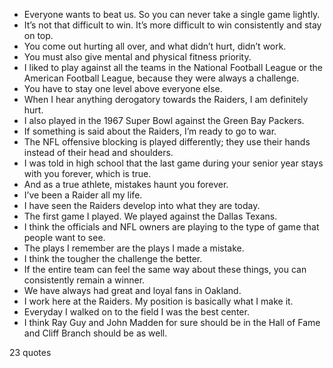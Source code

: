  - Everyone wants to beat us. So you can never take a single game lightly.
 - It’s not that difficult to win. It’s more difficult to win consistently and stay on top.
 - You come out hurting all over, and what didn’t hurt, didn’t work.
 - You must also give mental and physical fitness priority.
 - I liked to play against all the teams in the National Football League or the American Football League, because they were always a challenge.
 - You have to stay one level above everyone else.
 - When I hear anything derogatory towards the Raiders, I am definitely hurt.
 - I also played in the 1967 Super Bowl against the Green Bay Packers.
 - If something is said about the Raiders, I’m ready to go to war.
 - The NFL offensive blocking is played differently; they use their hands instead of their head and shoulders.
 - I was told in high school that the last game during your senior year stays with you forever, which is true.
 - And as a true athlete, mistakes haunt you forever.
 - I’ve been a Raider all my life.
 - I have seen the Raiders develop into what they are today.
 - The first game I played. We played against the Dallas Texans.
 - I think the officials and NFL owners are playing to the type of game that people want to see.
 - The plays I remember are the plays I made a mistake.
 - I think the tougher the challenge the better.
 - If the entire team can feel the same way about these things, you can consistently remain a winner.
 - We have always had great and loyal fans in Oakland.
 - I work here at the Raiders. My position is basically what I make it.
 - Everyday I walked on to the field I was the best center.
 - I think Ray Guy and John Madden for sure should be in the Hall of Fame and Cliff Branch should be as well.

23 quotes